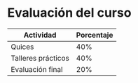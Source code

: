 # Evaluación del curso

Actividad | Porcentaje
----------| ----------
Quices | 40%
Talleres prácticos | 40%
Evaluación final | 20%
